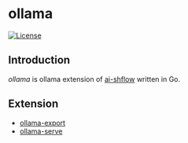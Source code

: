 # ollama

[![License](https://img.shields.io/github/license/ai-shflow/ollama.svg)](https://github.com/ai-shflow/ollama/blob/main/LICENSE)



## Introduction

*ollama* is ollama extension of [ai-shflow](https://github.com/ai-shflow) written in Go.



## Extension

- [ollama-export](https://github.com/ai-shflow/ollama/tree/main/export)
- [ollama-serve](https://github.com/ai-shflow/ollama/tree/main/serve)
